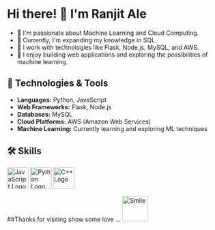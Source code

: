 # Hi there! 👋 I'm Ranjit Ale

- 👀 I'm passionate about Machine Learning and Cloud Computing.
- 🌱 Currently, I'm expanding my knowledge in SQL.
- 💼 I work with technologies like Flask, Node.js, MySQL, and AWS.
- 🚀 I enjoy building web applications and exploring the possibilities of machine learning.

## 🔧 Technologies & Tools

- **Languages:** Python, JavaScript
- **Web Frameworks:** Flask, Node.js
- **Databases:** MySQL
- **Cloud Platforms:** AWS (Amazon Web Services)
- **Machine Learning:** Currently learning and exploring ML techniques

## 🛠️ Skills

<!-- JavaScript Logo -->
<img src="https://upload.wikimedia.org/wikipedia/commons/9/99/Unofficial_JavaScript_logo_2.svg" alt="JavaScript Logo" width="50" height="50">

<img src="https://www.python.org/static/community_logos/python-logo.png](https://upload.wikimedia.org/wikipedia/commons/thumb/c/c3/Python-logo-notext.svg/115px-Python-logo-notext.svg.png" alt="Python Logo" width="50" height="50">

<!-- C++ Logo -->
<img src="https://upload.wikimedia.org/wikipedia/commons/1/18/ISO_C%2B%2B_Logo.svg" alt="C++ Logo" width="50" height="50">

<!-- Add more skills and logos as needed -->
##Thanks for visiting show some love ...
<img src='https://encrypted-tbn0.gstatic.com/images?q=tbn:ANd9GcTDtRqvrRBYC8TxxWOYhqmZDtCCMWTX9DwpNxnf-Qdv&s' alt="Smile" height='60'>
